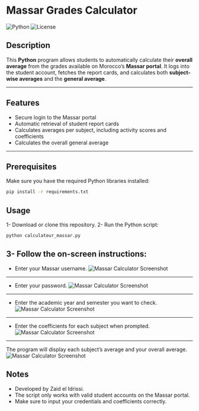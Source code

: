 # Massar Grades Calculator

![Python](https://img.shields.io/badge/Python-3.11-blue)
![License](https://img.shields.io/badge/License-MIT-green)

## Description
This **Python** program allows students to automatically calculate their **overall average** from the grades available on Morocco’s **Massar portal**. It logs into the student account, fetches the report cards, and calculates both **subject-wise averages** and the **general average**.

---

## Features
- Secure login to the Massar portal  
- Automatic retrieval of student report cards  
- Calculates averages per subject, including activity scores and coefficients  
- Calculates the overall general average  

---

## Prerequisites
Make sure you have the required Python libraries installed:

```bash
pip install -r requirements.txt 
```
## Usage

1- Download or clone this repository.
2- Run the Python script:

```bash
python calculateur_massar.py
```
3- Follow the on-screen instructions:
---
- Enter your Massar username.
  ![Massar Calculator Screenshot](images/screenshot.png)
---
- Enter your password.
  ![Massar Calculator Screenshot](images/screenshot.png)
---
- Enter the academic year and semester you want to check.
  ![Massar Calculator Screenshot](images/screenshot.png)
---
- Enter the coefficients for each subject when prompted.
  ![Massar Calculator Screenshot](images/screenshot.png)
---
The program will display each subject’s average and your overall average.
  ![Massar Calculator Screenshot](images/screenshot.png)

## Notes

- Developed by Zaid el Idrissi.
- The script only works with valid student accounts on the Massar portal.
- Make sure to input your credentials and coefficients correctly.

